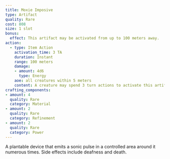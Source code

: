```yaml
---
title: Moxie Imposive
type: Artifact
quality: Rare
cost: 808
size: 1 slot
bonus:
  effect: This artifact may be activated from up to 100 meters away.
action:
  - type: Item Action
    activation_time: 3 TA
    duration: Instant
    range: 100 meters
    damage:
    - amount: 4d6
      type: Energy
    aoe: all creatures within 5 meters
    content: A creature may spend 3 turn actions to activate this artifact. Upon doing so, all creatures within 5 meters are dealt 4d6 Energy damage.
crafting_components: 
- amount: 4
  quality: Rare
  category: Material
- amount: 2
  quality: Rare
  category: Refinement
- amount: 2
  quality: Rare
  category: Power
---
```

A plantable device that emits a sonic pulse in a controlled area around it numerous times. Side effects include deafness and death.